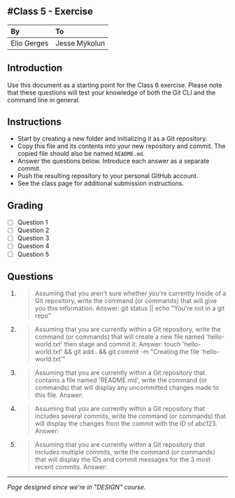
#Class 5 - Exercise
---
|By|To|
|:-------------|:--------------|
|Elio Gerges|Jesse Mykolun|

## Introduction
Use this document as a starting point for the Class 6 exercise. Please note that these questions will test your knowledge of both the Git CLI and the command line in general.

## Instructions
- Start by creating a new folder and initializing it as a Git repository.
- Copy this file and its contents into your new repository and commit. The copied file should also be named `README.md`.
- Answer the questions below. Introduce each answer as a separate commit.
- Push the resulting repository to your personal GitHub account.
- See the class page for additional submission instructions.

## Grading
- [ ] Question 1
- [ ] Question 2
- [ ] Question 3
- [ ] Question 4
- [ ] Question 5

## Questions
1. > Assuming that you aren't sure whether you're currently inside of a Git repository, write the command (or commands) that will give you this information.
Answer: git status || echo "You're not in a git repo"

2. > Assuming that you are currently within a Git repository, write the command (or commands) that will create a new file named 'hello-world.txt' then stage and commit it.
Answer: touch 'hello-world.txt' && git add . && git commit -m "Creating the file 'hello-world.txt'"

3. > Assuming that you are currently within a Git repository that contains a file named 'README.md', write the command (or commands) that will display any uncommitted changes made to this file.
Answer: 

4. > Assuming that you are currently within a Git repository that includes several commits, write the command (or commands) that will display the changes from the commit with the ID of abc123.
Answer: 

5. > Assuming that you are currently within a Git repository that includes multiple commits, write the command (or commands) that will display the IDs and commit messages for the 3 most recent commits.
Answer: 

---
*Page designed since we're in "DESIGN" course.*